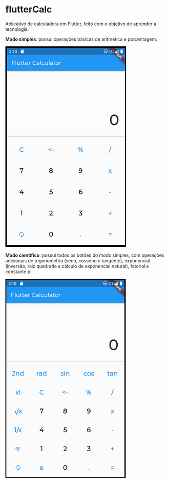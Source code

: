 # flutterCalc

Aplicativo de calculadora em Flutter, feito com o objetivo de aprender a tecnologia.

**Modo simples**: possui operações básicas de aritmética e porcentagem.

![mainScreen](./screenshots/mainScreen.png)

**Modo científico**: possui todos os botões do modo simples, com operações adicionais de trigonometria (seno, cosseno e tangente), exponencial (inversão, raiz quadrada e cálculo de exponencial natural), fatorial e constante pi.

![mainScreen](./screenshots/secondaryScreen.png)